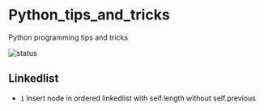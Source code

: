 # Python_tips_and_tricks
Python programming tips and tricks

![status](https://img.shields.io/badge/status-work%20in%20progress-blue?style=flat-square)

## Linkedlist
* `1` Insert node in ordered linkedlist with self.length without self.previous
